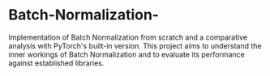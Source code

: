 # Batch-Normalization-
Implementation of Batch Normalization from scratch and a comparative analysis with PyTorch's built-in version. This project aims to understand the inner workings of Batch Normalization and to evaluate its performance against established libraries.
